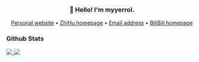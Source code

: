 <h3 align="center">👋 Hello! I'm myyerrol.</h3>

<p align="center">
  <a href="https://myyerrol.io" target="_blank">Personal website</a> •
  <a href="https://www.zhihu.com/people/miaoyuyang" target="_blank">ZhiHu homepage</a> •
  <a href="mailto:myyerrol@126.com">Email address</a> •
  <a href="https://space.bilibili.com/281072414" target="_blank">BiliBili homepage</a>
</p>

### Github Stats

<a href="https://github.com/myyerrol">
  <img src="https://github-readme-stats.vercel.app/api?username=myyerrol&theme=default&hide_title=true&show_icons=true&count_private=true">
  <img src="https://github-readme-stats.vercel.app/api/top-langs/?username=myyerrol&theme=default&layout=compact">
</a>
